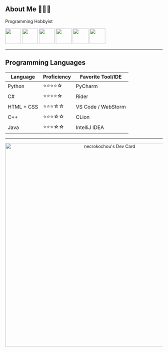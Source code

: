 ## About Me 🦋🦋🦋
Programming Hobbyist
<!--I'm a passionate software developer with a strong interest in building efficient, scalable, and user-friendly applications. I enjoy learning new technologies and improving my craft every day.-->
<span>
  <img src="https://cdn.jsdelivr.net/gh/devicons/devicon@latest/icons/python/python-original.svg" height=50 width=50/>
  <img src="https://cdn.jsdelivr.net/gh/devicons/devicon@latest/icons/csharp/csharp-original.svg" height=50 width=50/>
  <img src="https://cdn.jsdelivr.net/gh/devicons/devicon@latest/icons/html5/html5-original.svg" height=50 width=50/>
  <img src="https://cdn.jsdelivr.net/gh/devicons/devicon@latest/icons/css3/css3-original.svg" height=50 width=50/>
  <img src="https://cdn.jsdelivr.net/gh/devicons/devicon@latest/icons/cplusplus/cplusplus-original.svg" height=50 width=50/>
  <img src="https://cdn.jsdelivr.net/gh/devicons/devicon@latest/icons/java/java-original.svg" height=50 width=50/>
</span>

---

## Programming Languages

| Language       | Proficiency | Favorite Tool/IDE   |
|----------------|-------------|---------------------|
| Python         | ⭐⭐⭐⭐☆ | PyCharm            |
| C#             | ⭐⭐⭐⭐☆ | Rider              |
| HTML + CSS     | ⭐⭐⭐☆☆  | VS Code / WebStorm |
| C++            | ⭐⭐⭐☆☆  | CLion              |
| Java           | ⭐⭐⭐☆☆  | IntelliJ IDEA      |

---
<!--
## Contact
- ✉Email: your.email@example.com  
- Portfolio: [yourportfolio.com](https://yourportfolio.com)  
- GitHub: [@yourusername](https://github.com/yourusername)-->

<div align="center">
  <a href="https://app.daily.dev/necrokochou"><img src="https://api.daily.dev/devcards/v2/0upQd6H1sX3MsVGxYsvhh.png?r=rcc&type=wide" width="652" alt="necrokochou's Dev Card"/></a>
</div>


<!--
**necrokochou/necrokochou** is a ✨ _special_ ✨ repository because its `README.md` (this file) appears on your GitHub profile.

Here are some ideas to get you started:

- 🔭 I’m currently working on ...
- 🌱 I’m currently learning ...
- 👯 I’m looking to collaborate on ...
- 🤔 I’m looking for help with ...
- 💬 Ask me about ...
- 📫 How to reach me: ...
- 😄 Pronouns: ...
- ⚡ Fun fact: ...
-->
